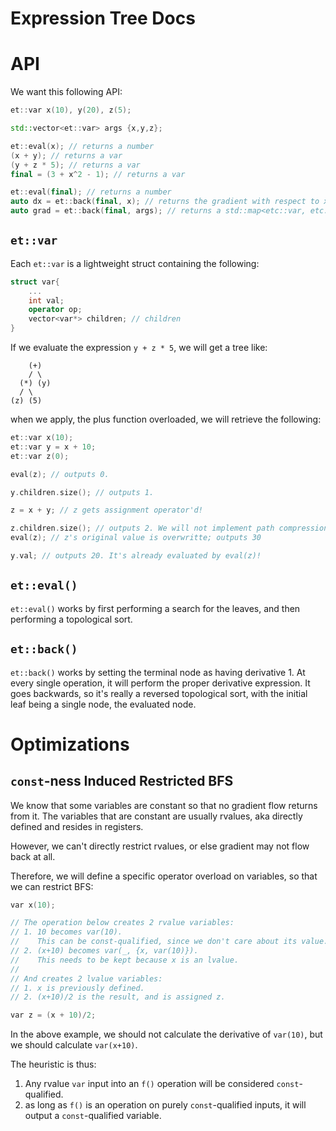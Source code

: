 # Expression Tree Docs

# API
We want this following API:

```c++
et::var x(10), y(20), z(5);

std::vector<et::var> args {x,y,z};

et::eval(x); // returns a number
(x + y); // returns a var
(y + z * 5); // returns a var
final = (3 + x^2 - 1); // returns a var

et::eval(final); // returns a number
auto dx = et::back(final, x); // returns the gradient with respect to x, is a et::var
auto grad = et::back(final, args); // returns a std::map<etc::var, etc::var> m{ {x, dx}, {y, dy}, {z, dz} };
```

## `et::var`

Each `et::var` is a lightweight struct containing the following:

```c++
struct var{
    ...
    int val;
    operator op;
    vector<var*> children; // children
}
```

If we evaluate the expression `y + z * 5`, we will get a tree like:

```
    (+)
    / \
  (*) (y)
  / \
(z) (5)
```

when we apply, the plus function overloaded, we will retrieve the following:

```c++
et::var x(10);
et::var y = x + 10;
et::var z(0); 

eval(z); // outputs 0. 

y.children.size(); // outputs 1. 

z = x + y; // z gets assignment operator'd! 

z.children.size(); // outputs 2. We will not implement path compression.
eval(z); // z's original value is overwritte; outputs 30

y.val; // outputs 20. It's already evaluated by eval(z)!
```

## `et::eval()`

`et::eval()` works by first performing a search for the leaves, and then performing a topological sort.

## `et::back()`

`et::back()` works by setting the terminal node as having derivative 1. At every single operation, it will perform the proper derivative expression. It goes backwards, so it's really a reversed topological sort, with the initial leaf being a single node, the evaluated node.

# Optimizations

## `const`-ness Induced Restricted BFS

We know that some variables are constant so that no gradient flow returns from it. 
The variables that are constant are usually rvalues, aka directly defined and resides in registers.

However, we can't directly restrict rvalues, or else gradient may not flow back at all.

Therefore, we will define a specific operator overload on variables, so that we can restrict BFS:

```c++
var x(10);

// The operation below creates 2 rvalue variables:
// 1. 10 becomes var(10).
//    This can be const-qualified, since we don't care about its value.
// 2. (x+10) becomes var(_, {x, var(10)}). 
//    This needs to be kept because x is an lvalue.
// 
// And creates 2 lvalue variables:
// 1. x is previously defined.
// 2. (x+10)/2 is the result, and is assigned z. 

var z = (x + 10)/2;
```

In the above example, we should not calculate the derivative of `var(10)`, 
but we should calculate `var(x+10)`.

The heuristic is thus:

1. Any rvalue `var` input into an `f()` operation will be considered `const`-qualified.
2. as long as `f()` is an operation on purely `const`-qualified inputs, 
it will output a `const`-qualified variable.

